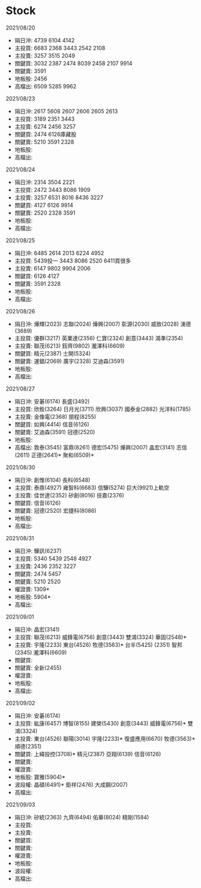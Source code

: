 # Stock

2021/08/20
- 隔日沖: 4739 6104 4142
- 主投買: 6683 2368 3443 2542 2108
- 主投賣: 3257 3515 2049
- 關鍵買: 3032 2387 2474 8039 2458 2107 9914
- 關鍵賣: 3591
- 地板股: 2456
- 高檔出: 6509 5285 9962

2021/08/23
- 隔日沖: 2617 5608 2607 2606 2605 2613
- 主投買: 3189 2351 3443
- 主投賣: 6274 2456 3257
- 關鍵買: 2474 6126庫藏股
- 關鍵賣: 5210 3591 2328
- 地板股: 
- 高檔出: 

2021/08/24
- 隔日沖: 2314 3504 2221
- 主投買: 2472 3443 8086 1909
- 主投賣: 3257 6531 8016 8436 3227
- 關鍵買: 4127 6126 9914
- 關鍵賣: 2520 2328 3591
- 地板股: 
- 高檔出: 

2021/08/25
- 隔日沖: 6485 2614 2013 6224 4952
- 主投買: 5439投一 3443 8086 2520 6411買很多
- 主投賣: 6147 9802 9904 2006
- 關鍵買: 6126 4127
- 關鍵賣: 3591 2328
- 地板股: 
- 高檔出: 

2021/08/26
- 隔日沖: 燁輝(2023) 志聯(2024) 燁興(2007) 彰源(2030) 威致(2028) 湧德(3689) 
- 主投買: 優群(3217) 英業達(2356) 仁寶(2324) 創意(3443) 鴻準(2354)
- 主投賣: 聯茂(6213) 鈺齊(9802) 瀧澤科(6609)
- 關鍵買: 精元(2387) 士開(5324)
- 關鍵賣: 運錩(2069) 廣宇(2328) 艾迪森(3591)
- 地板股: 
- 高檔出: 

2021/08/27
- 隔日沖: 安碁(6174) 長盛(3492) 
- 主投買: 欣銓(3264) 日月光(3711) 欣興(3037) 國泰金(2882) 光洋科(1785) 
- 主投賣: 金像電(2368) 朋程(8255) 
- 關鍵買: 如興(4414) 信音(6126) 
- 關鍵賣: 艾迪森(3591) 冠德(2520) 
- 地板股: 
- 高檔出: 敦泰(3545) 富鼎(8261) 德宏(5475) 燁興(2007) 晶宏(3141) 志信(2611) 正德(2641)* 聚和(6509)*

2021/08/30
- 隔日沖: 創惟(6104) 長科(6548) 
- 主投買: 泰鼎(4927) 雍智科(6683) 信驊(5274) 巨大(9921)上軌空
- 主投賣: 佳世達(2352) 矽創(8016) 技嘉(2376)
- 關鍵買: 信音(6126)
- 關鍵賣: 冠德(2520) 宏捷科(8086)
- 地板股: 
- 高檔出: 

2021/08/31
- 隔日沖: 驊訊(6237)
- 主投買: 5340 5439 2548 4927
- 主投賣: 2436 2352 3227
- 關鍵買: 2474 5457
- 關鍵賣: 5210 2520
- 權證賣: 1309*
- 地板股: 5904*
- 高檔出: 

2021/09/01
- 隔日沖: 晶宏(3141)
- 主投買: 聯茂(6213) 威鋒電(6756) 創意(3443) 雙鴻(3324) 華固(2548)*
- 主投賣: 宇隆(2233) 東台(4526) 牧德(3563)* 台半(5425) (2351) 智邦(2345) 瀧澤科(6609)
- 關鍵買: 
- 關鍵賣: 全新(2455)
- 權證賣: 
- 地板股: 
- 高檔出: 

2021/09/02
- 隔日沖: 安碁(6174) 
- 主投買: 紘康(6457) 博智(8155) 建榮(5430) 創意(3443) 威鋒電(6756)* 雙鴻(3324)
- 主投賣: 東台(4526) 聯陽(3014) 宇隆(2233)* 復盛應用(6670) 牧德(3563)* 順德(2351)
- 關鍵買: 上緯投控(3708)* 精元(2387) 亞翔(6139) 信音(6126)
- 關鍵賣: 
- 權證賣: 
- 地板股: 寶雅(5904)*
- 波段權: 晶碩(6491)* 鉅祥(2476) 大成鋼(2007)
- 高檔出: 

2021/09/03
- 隔日沖: 矽統(2363) 九齊(6494) 佑華(8024) 精剛(1584)
- 主投買:
- 主投賣:
- 關鍵買:
- 關鍵賣:
- 權證賣:
- 地板股:
- 波段權:
- 高檔出:
